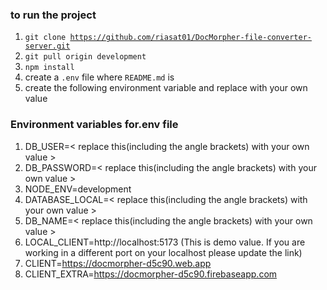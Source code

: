 ### to run the project
1. <code>git clone https://github.com/riasat01/DocMorpher-file-converter-server.git</code>
2. <code>git pull origin development</code>
3. <code>npm install</code>
4. create a <code>.env</code> file where <code>README.md</code> is
5. create the following environment variable and replace with your own value

### Environment variables for.env file
1. DB_USER=< replace this(including the angle brackets) with your own value >
2. DB_PASSWORD=< replace this(including the angle brackets) with your own value >
3. NODE_ENV=development
4. DATABASE_LOCAL=< replace this(including the angle brackets) with your own value >
5. DB_NAME=< replace this(including the angle brackets) with your own value >
6. LOCAL_CLIENT=http://localhost:5173 (This is demo value. If you are working in a different port on your localhost please update the link)
7. CLIENT=https://docmorpher-d5c90.web.app
8. CLIENT_EXTRA=https://docmorpher-d5c90.firebaseapp.com